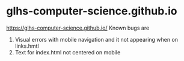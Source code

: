 # glhs-computer-science.github.io
https://glhs-computer-science.github.io/
Known bugs are <br />
1. Visual errors with mobile navigation and it not appearing when on links.hmtl
2. Text for index.html not centered on mobile
